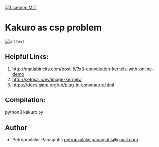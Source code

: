 [![License: MIT](https://img.shields.io/badge/License-MIT-yellow.svg)](https://opensource.org/licenses/MIT)
# Kakuro as csp problem 
![alt text](https://upload.wikimedia.org/wikipedia/commons/thumb/c/c8/Kakuro_black_box.svg/375px-Kakuro_black_box.svg.png) <br />

## Helpful Links: 
1. http://matlabtricks.com/post-5/3x3-convolution-kernels-with-online-demo
2. http://setosa.io/ev/image-kernels/
3. https://docs.gimp.org/en/plug-in-convmatrix.html

## Compilation: 
python3 kakuro.py

## Author
* Petropoulakis Panagiotis petropoulakispanagiotis@gmail.com
